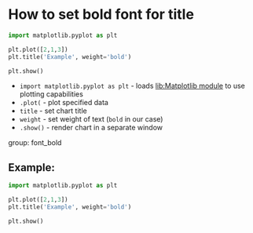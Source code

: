 # How to set bold font for title

```python
import matplotlib.pyplot as plt

plt.plot([2,1,3])
plt.title('Example', weight='bold')

plt.show()
```

- `import matplotlib.pyplot as plt` - loads [lib:Matplotlib module](python-matplotlib/how-to-install-matplotlib-python-lib-in-ubuntu-ubuntuversion) to use plotting capabilities
- `.plot(` - plot specified data
- `title` - set chart title
- `weight` - set weight of text (`bold` in our case)
- `.show()` - render chart in a separate window

group: font_bold

## Example: 
```python
import matplotlib.pyplot as plt

plt.plot([2,1,3])
plt.title('Example', weight='bold')

plt.show()
```

